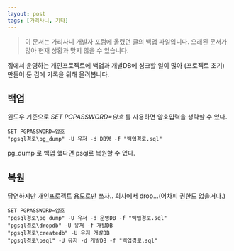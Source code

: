 ```yaml
---
layout: post
tags: [가리사니, 기타]
---
```


> 이 문서는 가리사니 개발자 포럼에 올렸던 글의 백업 파일입니다.
오래된 문서가 많아 현재 상황과 맞지 않을 수 있습니다.

집에서 운영하는 개인프로젝트에 백업과 개발DB에 싱크할 일이 많아 (프로젝트 초기) 만들어 둔 김에 기록을 위해 올려봅니다.


## 백업

윈도우 기준으로 *SET PGPASSWORD=암호* 를 사용하면 암호입력을 생략할 수 있다.

```
SET PGPASSWORD=암호
"pgsql경로\pg_dump" -U 유저 -d DB명 -f "백업경로.sql"
```
pg_dump 로 백업 했다면 psql로 복원할 수 있다.

## 복원

당연하지만 개인프로젝트 용도로만 쓰자..
회사에서 drop...(어차피 권한도 없을거다.)

```
SET PGPASSWORD=암호
"pgsql경로\pg_dump" -U 유저 -d 운영DB -f "백업경로.sql"
"pgsql경로\dropdb" -U 유저 -f 개발DB
"pgsql경로\createdb" -U 유저 개발DB
"pgsql경로\psql" -U 유저 -d 개발DB -f "백업경로.sql"
```
